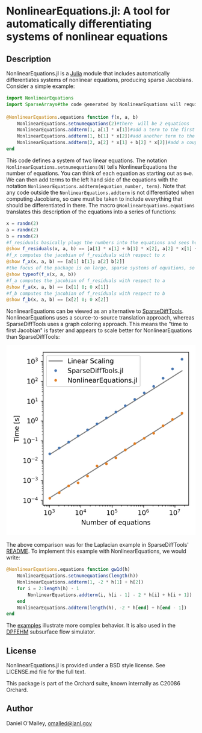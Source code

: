 # NonlinearEquations.jl: A tool for automatically differentiating systems of nonlinear equations

## Description

NonlinearEquations.jl is a [Julia](http://julialang.org/) module that includes automatically differentiates systems of nonlinear equations, producing sparse Jacobians. Consider a simple example:

```julia
import NonlinearEquations
import SparseArrays#the code generated by NonlinearEquations will require SparseArrays

@NonlinearEquations.equations function f(x, a, b)
	NonlinearEquations.setnumequations(2)#there  will be 2 equations
	NonlinearEquations.addterm(1, a[1] * x[1])#add a term to the first equation
	NonlinearEquations.addterm(1, b[1] * x[2])#add another term to the first equation
	NonlinearEquations.addterm(2, a[2] * x[1] + b[2] * x[2])#add a couple terms to the second equation at once
end
```
This code defines a system of two linear equations. The notation `NonlinearEquations.setnumequations(N)` tells NonlinearEquations the number of equations. You can think of each equation as starting out as `0=0`. We can then add terms to the left hand side of the equations with the notation `NonlinearEquations.addterm(equation_number, term)`. Note that any code outside the `NonlinearEquations.addterm` is not differentiated when computing Jacobians, so care must be taken to include everything that should be differentiated in there. The macro `@NonlinearEquations.equations` translates this description of the equations into a series of functions:

```julia
x = randn(2)
a = randn(2)
b = randn(2)
#f_residuals basically plugs the numbers into the equations and sees how they differ from 0
@show f_residuals(x, a, b) == [a[1] * x[1] + b[1] * x[2], a[2] * x[1] + b[2] * x[2]]
#f_x computes the jacobian of f_residuals with respect to x
@show f_x(x, a, b) == [a[1] b[1]; a[2] b[2]]
#the focus of the package is on large, sparse systems of equations, so the type of f_x(x, a, b) is a sparse matrix:
@show typeof(f_x(x, a, b))
#f_a computes the jacobian of f_residuals with respect to a
@show f_a(x, a, b) == [x[1] 0; 0 x[1]]
#f_b computes the jacobian of f_residuals with respect to b
@show f_b(x, a, b) == [x[2] 0; 0 x[2]]
```

NonlinearEquations can be viewed as an alternative to [SparseDiffTools](https://github.com/JuliaDiff/SparseDiffTools.jl). NonlinearEquations uses a source-to-source translation approach, whereas SparseDiffTools uses a graph coloring approach. This means the "time to first Jacobian" is faster and appears to scale better for NonlinearEquations than SparseDiffTools:

![speed comparison](https://raw.githubusercontent.com/OrchardLANL/NonlinearEquations.jl/master/examples/sparse_diff_tools_comparison/laplacian.png)

The above comparison was for the Laplacian example in SparseDiffTools' [README](https://github.com/JuliaDiff/SparseDiffTools.jl/blob/25a276b7528e14e683b90df61c962748386d006d/README.md). To implement this example with NonlinearEquations, we would write:

```julia
@NonlinearEquations.equations function gw1d(h)
	NonlinearEquations.setnumequations(length(h))
	NonlinearEquations.addterm(1, -2 * h[1] + h[2])
	for i = 2:length(h) - 1
		NonlinearEquations.addterm(i, h[i - 1] - 2 * h[i] + h[i + 1])
	end
	NonlinearEquations.addterm(length(h), -2 * h[end] + h[end - 1])
end
```

The [examples](https://github.com/OrchardLANL/NonlinearEquations.jl/tree/master/examples) illustrate more complex behavior. It is also used in the [DPFEHM](https://github.com/OrchardLANL/DPFEHM.jl) subsurface flow simulator.

## License

NonlinearEquations.jl is provided under a BSD style license. See LICENSE.md file for the full text.

This package is part of the Orchard suite, known internally as C20086 Orchard.

## Author

Daniel O'Malley, <omalled@lanl.gov>
